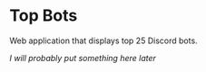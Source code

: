 # Top Bots
Web application that displays top 25 Discord bots.

*I will probably put something here later*